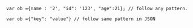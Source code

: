      var ob ={name : '2', "id": '123', "age":21}; // follow any pattern.
      
      var ob ={"key": "value"} // follow same pattern in JSON
